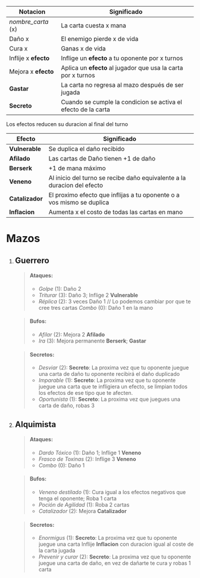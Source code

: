 
|Notacion|Significado|
|--------|--------|
|    *nombre_carta* (x)    |    La carta cuesta x mana    |
|    Daño x   |    El enemigo pierde x de vida    |
|    Cura x   |    Ganas x de vida    |
|    Inflije x **efecto**   |    Inflige un **efecto** a tu oponente por x turnos   |
|    Mejora x **efecto**   |    Aplica un **efecto** al jugador que usa la carta por x turnos   |
|    **Gastar**  |    La carta no regresa al mazo después de ser jugada    |
|**Secreto**| Cuando se cumple la condicion se activa el efecto de la carta |

Los efectos reducen su duracion al final del turno

|Efecto|Significado|
|--------|--------|
|    **Vulnerable**   |    Se duplica el daño recibido    |
|   **Afilado**  |    Las cartas de Daño tienen +1 de daño   |
|   **Berserk** |   +1 de mana máximo     |
|    **Veneno**   |   Al inicio del turno se recibe daño equivalente a la duracion del efecto    |
 |**Catalizador**|El proximo efecto que inflijas a tu oponente o a vos mismo se duplica|
 |   **Inflacion** |   Aumenta x el costo de todas las cartas en mano     |

# Mazos
1) ## Guerrero
	>#### Ataques:
	>-  *Golpe* (1): Daño 2
	>-  *Triturar* (3): Daño 3; Inflige 2 **Vulnerable**
	>-  *Réplica* (2): 3 veces Daño 1           // Lo podemos cambiar por que te cree tres cartas *Combo* (0): Daño 1 en la mano

	>#### Bufos:
	>- *Afilar* (2): Mejora 2 **Afilado**
	>- *Ira* (3): Mejora permanente **Berserk**; **Gastar**

	>#### Secretos:
	>- *Desviar* (2): **Secreto**: La proxima vez que tu oponente juegue una carta de daño tu oponente recibirá el daño duplicado
	>- *Imparable* (1): **Secreto**: La proxima vez que tu oponente juegue una carta que te infligiera un efecto, se limpian todos los efectos de ese tipo que te afecten. 
	>- *Oportunista* (1): **Secreto**: La proxima vez que juegues una carta de daño, robas 3

2) ## Alquimista
	>#### Ataques:
	>-  *Dardo Tóxico* (1): Daño 1; Inflige 1 **Veneno**
	>-  *Frasco de Toxinas* (2): Inflige 3 **Veneno**
	>-  *Combo* (0): Daño 1

	>#### Bufos:
	>- *Veneno destilado* (1): Cura igual a los efectos negativos que tenga el oponente; Roba 1 carta
	>- *Poción de Agilidad* (1): Roba 2 cartas
	>- *Catalizador* (2): Mejora **Catalizador**

	>#### Secretos:
	>- *Enormigus* (1): **Secreto**: La proxima vez que tu oponente juegue una carta Inflije **Inflacion** con duracion igual al coste de la carta jugada
	>- *Prevenir y curar* (2): **Secreto**: La proxima vez que tu oponente juegue una carta de daño, en vez de dañarte te cura y robas 1 carta